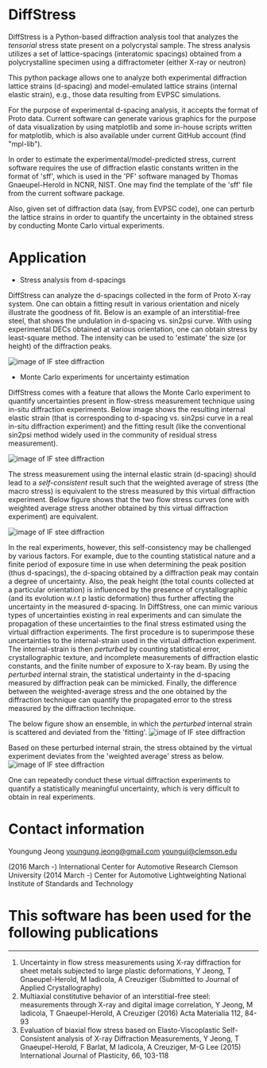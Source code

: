 DiffStress
==========
DiffStress is a Python-based diffraction analysis tool that
analyzes the *tensorial* stress state present on a polycrystal sample.
The stress analysis utilizes a set of lattice-spacings (interatomic
spacings) obtained from a polycrystalline specimen using a diffractometer
(either X-ray or neutron)


This python package allows one to analyze both experimental diffraction
lattice strains (d-spacing) and model-emulated lattice strains (internal
elastic strain), e.g., those data resulting from EVPSC simulations.


For the purpose of experimental d-spacing analysis, it accepts the format
of Proto data. Current software can generate various graphics for the
purpose of data visualization by using matplotlib and some in-house
scripts written for matplotlib, which is also available under current
GitHub account (find "mpl-lib").


In order to estimate the experimental/model-predicted stress, current
software requires the use of diffraction elastic constants written
in the format of 'sff', which is used in the 'PF' software managed by
Thomas Gnaeupel-Herold in NCNR, NIST. One may find the template of the
'sff' file from the current software package.


Also, given set of diffraction data (say, from EVPSC code), one can
perturb the lattice strains in order to quantify the uncertainty in the
obtained stress by conducting Monte Carlo virtual experiments.


Application
===========

- Stress analysis from d-spacings

DiffStress can analyze the d-spacings collected in the form of Proto X-ray system.
One can obtain a fitting result in various orientation and nicely illustrate the 
goodness of fit. Below is an example of an interstitial-free steel, that shows the
undulation in d-spacing vs. sin2psi curve. With using experimental DECs obtained
at various orientation, one can obtain stress by least-square method.
The intensity can be used to 'estimate' the size (or height) of the diffraction peaks.


![image of IF stee diffraction](https://github.com/usnistgov/DiffStress/blob/dev/images/protoEx.png)


- Monte Carlo experiments for uncertainty estimation

DiffStress comes with a feature that allows the Monte Carlo experiment
to quantify uncertainties present in flow-stress measurement technique
using in-situ diffraction experiments. Below image shows the resulting
internal elastic strain (that is corresponding to d-spacing vs. sin2psi
curve in a real in-situ diffraction experiment) and the fitting result
(like the conventional sin2psi method widely used in the community of
residual stress measurement).


![image of IF stee diffraction](https://github.com/usnistgov/DiffStress/blob/dev/images/illu_1.png)



The stress measurement using the internal elastic strain (d-spacing)
should lead to a *self-consistent* result such that the weighted
average of stress (the macro stress) is equivalent to the stress
measured by this virtual diffraction experiment. Below figure shows that
the two flow stress curves (one with weighted average stress another
obtained by this virtual diffraction experiment) are equivalent.


![image of IF stee diffraction](https://github.com/usnistgov/DiffStress/blob/dev/images/illu_1f.png)


In the real experiments, however, this self-consistency may be
challenged by various factors. For example, due to the counting
statistical nature and a finite period of exposure time in use when
determining the peak position (thus d-spacings), the d-spacing obtained
by a diffraction peak may contain a degree of uncertainty. Also, the peak
height (the total counts collected at a particular orientation) is
influenced by the presence of crystallographic (and its evolution w.r.t p
lastic deformation) thus further affecting the uncertainty in the measured
d-spacing. In DiffStress, one can mimic various types of uncertainties
existing in real experiments and can simulate the propagation of these
uncertainties to the final stress estimated using the virtual diffraction
experiments. The first procedure is to superimpose these uncertainties
to the internal-strain used in the virtual diffraction experiment. The
internal-strain is then *perturbed* by counting statistical error,
crystallographic texture, and incomplete measurements of diffraction
elastic constants, and the finite number of exposure to X-ray beam. By
using the *perturbed* internal strain, the statistical undertainty in the
d-spacing measured by diffraction peak can be mimicked. Finally, the
difference between the weighted-average stress and the one obtained by
the diffraction technique can quantify the propagated error to the stress
measured by the diffraction technique.


The below figure show an ensemble, in which the *perturbed* internal
strain is scattered and deviated from the 'fitting'.
![image of IF stee diffraction](https://github.com/usnistgov/DiffStress/blob/dev/images/illu_2.png)


Based on these perturbed internal strain, the stress obtained by the
virtual experiment deviates from the 'weighted average' stress as below.
![image of IF stee diffraction](https://github.com/usnistgov/DiffStress/blob/dev/images/illu_2f.png)


One can repeatedly conduct these virtual diffraction experiments to quantify
a statistically meaningful uncertainty, which is very difficult to obtain
in real experiments.


Contact information
===================

Youngung Jeong
youngung.jeong@gmail.com
younguj@clemson.edu

(2016 March -)
International Center for Automotive Research
Clemson University
(2014 March -)
Center for Automotive Lightweighting
National Institute of Standards and Technology


This software has been used for the following publications
==========================================================
------------------------------------------------------------------------
1. Uncertainty in flow stress measurements using X-ray diffraction for
sheet metals subjected to large plastic deformations, Y Jeong,
T Gnaeupel-Herold, M Iadicola, A Creuziger (Submitted to Journal
of Applied Crystallography)
2. Multiaxial constitutive behavior of an interstitial-free steel:
measurements through X-ray and digital image correlation, Y Jeong,
M Iadicola, T Gnaeupel-Herold, A Creuziger (2016) Acta Materialia
112, 84-93
3. Evaluation of biaxial flow stress based on Elasto-Viscoplastic
Self-Consistent analysis of X-ray Diffraction Measurements, Y Jeong,
T Gnaeupel-Herold, F Barlat, M Iadicola, A Creuziger, M-G Lee (2015)
International Journal of Plasticity, 66, 103-118
